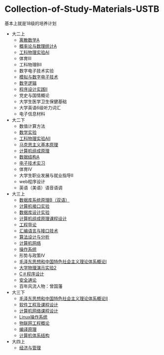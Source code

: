 # Collection-of-Study-Materials-USTB
基本上就是18级的培养计划
 - 大二上
 	- [离散数学A](https://github.com/Peanut31434331/Collection-of-Study-Materials-USTB/tree/master/%E7%A6%BB%E6%95%A3%E6%95%B0%E5%AD%A6)
 	- [概率论与数理统计A](https://github.com/Peanut31434331/Collection-of-Study-Materials-USTB/tree/master/%E6%A6%82%E7%8E%87%E8%AE%BA%E4%B8%8E%E6%95%B0%E7%90%86%E7%BB%9F%E8%AE%A1A)
 	- [工科物理实验AI](https://github.com/Peanut31434331/Collection-of-Study-Materials-USTB/tree/master/%E5%B7%A5%E7%A7%91%E7%89%A9%E7%90%86%E5%AE%9E%E9%AA%8CAI)
 	- 体育III
 	- 工科物理BII
 	- 数字电子技术实验
 	- [模拟与数字电子技术](https://github.com/Peanut31434331/Collection-of-Study-Materials-USTB/tree/master/%E6%A8%A1%E6%8B%9F%E4%B8%8E%E6%95%B0%E5%AD%97%E7%94%B5%E5%AD%90%E6%8A%80%E6%9C%AF)
 	- [数字逻辑](https://github.com/Peanut31434331/Collection-of-Study-Materials-USTB/tree/master/%E6%95%B0%E5%AD%97%E9%80%BB%E8%BE%91)
 	- [程序设计实践II](https://github.com/Peanut31434331/Collection-of-Study-Materials-USTB/tree/master/%E7%A8%8B%E5%BA%8F%E8%AE%BE%E8%AE%A1%E5%AE%9E%E8%B7%B5%20II)
 	- 党史与国情概论
 	- 大学生医学卫生保健基础
 	- 大学英语6级听力词汇
 	- 电子信息材料
 - 大二下
 	- 数值计算方法
 	- [数学实验](https://github.com/Peanut31434331/Collection-of-Study-Materials-USTB/tree/master/%E6%95%B0%E5%AD%A6%E5%AE%9E%E9%AA%8C)
 	- [工科物理实验AII](https://github.com/Peanut31434331/Collection-of-Study-Materials-USTB/tree/master/%E5%B7%A5%E7%A7%91%E7%89%A9%E7%90%86%E5%AE%9E%E9%AA%8CAII)
 	- [马克思主义基本原理](https://github.com/Peanut31434331/Collection-of-Study-Materials-USTB/tree/master/%E9%A9%AC%E5%85%8B%E6%80%9D%E4%B8%BB%E4%B9%89%E5%9F%BA%E6%9C%AC%E5%8E%9F%E7%90%86)
 	- [计算机组成原理](https://github.com/Peanut31434331/Collection-of-Study-Materials-USTB/tree/master/%E8%AE%A1%E7%AE%97%E6%9C%BA%E7%BB%84%E6%88%90%E5%8E%9F%E7%90%86)
 	- [数据结构A](https://github.com/Peanut31434331/Collection-of-Study-Materials-USTB/tree/master/%E6%95%B0%E6%8D%AE%E7%BB%93%E6%9E%84A)
 	- [电子技术实习](https://github.com/Peanut31434331/Collection-of-Study-Materials-USTB/tree/master/%E7%94%B5%E5%AD%90%E6%8A%80%E6%9C%AF%E5%AE%9E%E4%B9%A0)
 	- 体育IV
 	- 大学生职业发展与就业指导II
 	- web程序设计
 	- 英语（美语）语音语调
 - 大三上
 	-	[数据库系统原理B（双语）	](https://github.com/Peanut31434331/Collection-of-Study-Materials-USTB/tree/master/%E6%95%B0%E6%8D%AE%E5%BA%93%E7%B3%BB%E7%BB%9F%E5%8E%9F%E7%90%86B%EF%BC%88%E5%8F%8C%E8%AF%AD%EF%BC%89)
 	-	[计算机接口实验](https://github.com/Peanut31434331/Collection-of-Study-Materials-USTB/tree/master/%E8%AE%A1%E7%AE%97%E6%9C%BA%E6%8E%A5%E5%8F%A3%E5%AE%9E%E9%AA%8C)
 	-	[数据库设计实验](https://github.com/Peanut31434331/Collection-of-Study-Materials-USTB/tree/master/%E6%95%B0%E6%8D%AE%E5%BA%93%E7%B3%BB%E7%BB%9F%E5%8E%9F%E7%90%86B%EF%BC%88%E5%8F%8C%E8%AF%AD%EF%BC%89)
 	-	[计算机组成原理课程设计](https://github.com/Peanut31434331/Collection-of-Study-Materials-USTB/tree/master/%E8%AE%A1%E7%AE%97%E6%9C%BA%E7%BB%84%E6%88%90%E5%8E%9F%E7%90%86%E8%AF%BE%E7%A8%8B%E8%AE%BE%E8%AE%A1)
 	-	[工程导论](https://github.com/Peanut31434331/Collection-of-Study-Materials-USTB/tree/master/%E5%B7%A5%E7%A8%8B%E5%AF%BC%E8%AE%BA)
 	-	[汇编语言与接口技术](https://github.com/Peanut31434331/Collection-of-Study-Materials-USTB/tree/master/%E6%B1%87%E7%BC%96%E8%AF%AD%E8%A8%80%E4%B8%8E%E6%8E%A5%E5%8F%A3%E6%8A%80%E6%9C%AF)
 	-	[算法设计与分析](https://github.com/Peanut31434331/Collection-of-Study-Materials-USTB/tree/master/%E7%AE%97%E6%B3%95%E8%AE%BE%E8%AE%A1%E4%B8%8E%E5%88%86%E6%9E%90)
 	-	[计算机网络](https://github.com/Peanut31434331/Collection-of-Study-Materials-USTB/tree/master/%E8%AE%A1%E7%AE%97%E6%9C%BA%E7%BD%91%E7%BB%9C%E5%8F%8A%E5%AE%9E%E9%AA%8C)
 	-	[操作系统](https://github.com/Peanut31434331/Collection-of-Study-Materials-USTB/tree/master/%E6%93%8D%E4%BD%9C%E7%B3%BB%E7%BB%9F%E5%AE%9E%E9%AA%8C)
 	-	形势与政策IV
 	-	 [毛泽东思想和中国特色社会主义理论体系概论I](https://github.com/Peanut31434331/Collection-of-Study-Materials-USTB/tree/master/%E6%AF%9B%E6%B3%BD%E4%B8%9C%E6%80%9D%E6%83%B3%E5%92%8C%E4%B8%AD%E5%9B%BD%E7%89%B9%E8%89%B2%E7%A4%BE%E4%BC%9A%E4%B8%BB%E4%B9%89%E7%90%86%E8%AE%BA%E4%BD%93%E7%B3%BB%E6%A6%82%E8%AE%BAI)
 	-	[大学物理演示实验2](https://github.com/Peanut31434331/Collection-of-Study-Materials-USTB/tree/master/%E5%A4%A7%E5%AD%A6%E7%89%A9%E7%90%86%E6%BC%94%E7%A4%BA%E5%AE%9E%E9%AA%8C)
 	-	[C＃程序设计](https://github.com/Peanut31434331/Collection-of-Study-Materials-USTB/tree/master/C%EF%BC%83%E7%A8%8B%E5%BA%8F%E8%AE%BE%E8%AE%A1)
 	-	[安全通论](https://github.com/Peanut31434331/Collection-of-Study-Materials-USTB/tree/master/%E5%AE%89%E5%85%A8%E9%80%9A%E8%AE%BA)
 	-	百年风流人物：曾国藩
 - 大三下
 	- [毛泽东思想和中国特色社会主义理论体系概论II](https://github.com/Peanut31434331/Collection-of-Study-Materials-USTB/tree/master/%E6%AF%9B%E6%B3%BD%E4%B8%9C%E6%80%9D%E6%83%B3%E5%92%8C%E4%B8%AD%E5%9B%BD%E7%89%B9%E8%89%B2%E7%A4%BE%E4%BC%9A%E4%B8%BB%E4%B9%89%E7%90%86%E8%AE%BA%E4%BD%93%E7%B3%BB%E6%A6%82%E8%AE%BAII)
 	- [软件工程及课程设计](https://github.com/Peanut31434331/Collection-of-Study-Materials-USTB/tree/master/%E8%BD%AF%E4%BB%B6%E5%B7%A5%E7%A8%8B%E5%8F%8A%E8%AF%BE%E8%AE%BE)
 	- [计算机网络课程设计](https://github.com/Peanut31434331/Collection-of-Study-Materials-USTB/tree/master/%E8%AE%A1%E7%AE%97%E6%9C%BA%E7%BD%91%E7%BB%9C%E5%8F%8A%E5%AE%9E%E9%AA%8C)
 	- 	[Linux操作系统](https://github.com/Peanut31434331/Collection-of-Study-Materials-USTB/tree/master/Linux%E6%93%8D%E4%BD%9C%E7%B3%BB%E7%BB%9F)
 	- [物联网工程概论](https://github.com/Peanut31434331/Collection-of-Study-Materials-USTB/tree/master/%E7%89%A9%E8%81%94%E7%BD%91%E6%A6%82%E8%AE%BA)
 	- [编译原理](https://github.com/Peanut31434331/Collection-of-Study-Materials-USTB/tree/master/%E7%BC%96%E8%AF%91%E5%8E%9F%E7%90%86)
 	- [计算机体系结构](https://github.com/Peanut31434331/Collection-of-Study-Materials-USTB/tree/master/%E8%AE%A1%E7%AE%97%E6%9C%BA%E4%BD%93%E7%B3%BB%E7%BB%93%E6%9E%84)
 - 大四上
  	- [经济与管理](https://github.com/Peanut31434331/Collection-of-Study-Materials-USTB/tree/master/%E7%BB%8F%E6%B5%8E%E4%B8%8E%E7%AE%A1%E7%90%86) 
